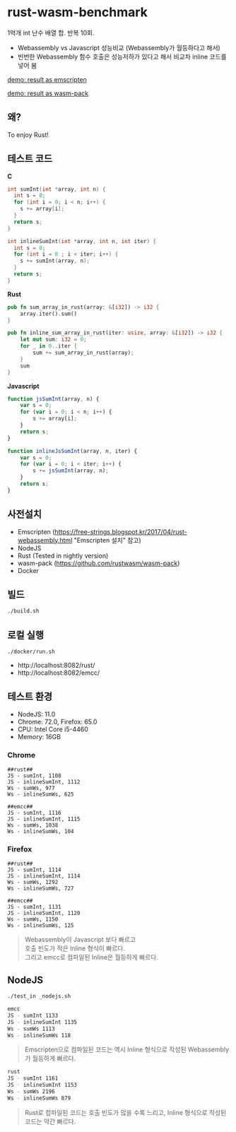 # rust-wasm-benchmark

1억개 int 난수 배열 합. 반복 10회.

* Webassembly vs Javascript 성능비교 (Webassembly가 월등하다고 해서)
* 빈번한 Webassembly 함수 호출은 성능저하가 있다고 해서 비교차 inline 코드를 넣어 봄

[demo: result as emscripten](https://freestrings.github.io/rust-wasm-benchmark/emcc)

[demo: result as wasm-pack](https://freestrings.github.io/rust-wasm-benchmark/rust)

## 왜?

To enjoy Rust!

## 테스트 코드

**C**
```c
int sumInt(int *array, int n) {
  int s = 0;
  for (int i = 0; i < n; i++) {
    s += array[i];
  }
  return s;
}

int inlineSumInt(int *array, int n, int iter) {
  int s = 0;
  for (int i = 0 ; i < iter; i++) {
    s += sumInt(array, n);
  }
  return s;
} 
```

**Rust**
```rust
pub fn sum_array_in_rust(array: &[i32]) -> i32 {
    array.iter().sum()
}

pub fn inline_sum_array_in_rust(iter: usize, array: &[i32]) -> i32 {
    let mut sum: i32 = 0;
    for _ in 0..iter {
        sum += sum_array_in_rust(array);
    }
    sum
}
```

**Javascript**
```javascript
function jsSumInt(array, n) {
    var s = 0;
    for (var i = 0; i < n; i++) {
        s += array[i];
    }
    return s;
}

function inlineJsSumInt(array, n, iter) {
    var s = 0;
    for (var i = 0; i < iter; i++) {
        s += jsSumInt(array, n);
    }
    return s;
}
```

## 사전설치

* Emscripten (https://free-strings.blogspot.kr/2017/04/rust-webassembly.html "Emscripten 설치" 참고)
* NodeJS
* Rust (Tested in nightly version)
* wasm-pack (https://github.com/rustwasm/wasm-pack)
* Docker

## 빌드

```bash
./build.sh
```

## 로컬 실행

```bash
./docker/run.sh
```

* http://localhost:8082/rust/
* http://localhost:8082/emcc/

## 테스트 환경

* NodeJS: 11.0
* Chrome: 72.0, Firefox: 65.0
* CPU: Intel Core i5-4460
* Memory: 16GB

### Chrome

```
##rust##
JS - sumInt, 1108
JS - inlineSumInt, 1112
Ws - sumWs, 977
Ws - inlineSumWs, 625

##emcc##
JS - sumInt, 1116
JS - inlineSumInt, 1115
Ws - sumWs, 1038
Ws - inlineSumWs, 104
```

### Firefox

```
##rust##
JS - sumInt, 1114
JS - inlineSumInt, 1114
Ws - sumWs, 1292
Ws - inlineSumWs, 727

##emcc##
JS - sumInt, 1131
JS - inlineSumInt, 1120
Ws - sumWs, 1150
Ws - inlineSumWs, 125
```

> Webassembly이 Javascript 보다 빠르고 \
> 호출 빈도가 적은 Inline 형식이 빠르다. \
> 그리고 emcc로 컴파일된 Inline은 월등하게 빠르다.

## NodeJS

```bash
./test_in _nodejs.sh
```

```bash
emcc
JS - sumInt 1133
JS - inlineSumInt 1135
Ws - sumWs 1113
Ws - inlineSumWs 118
```

> Emscripten으로 컴파일된 코드는 역시 Inline 형식으로 작성된 Webassembly가 월등하게 빠르다.

```bash
rust
JS - sumInt 1161
JS - inlineSumInt 1153
Ws - sumWs 2196
Ws - inlineSumWs 879
```

> Rust로 컴파일된 코드는 호출 빈도가 많을 수록 느리고, Inline 형식으로 작성된 코드는 약간 빠르다.